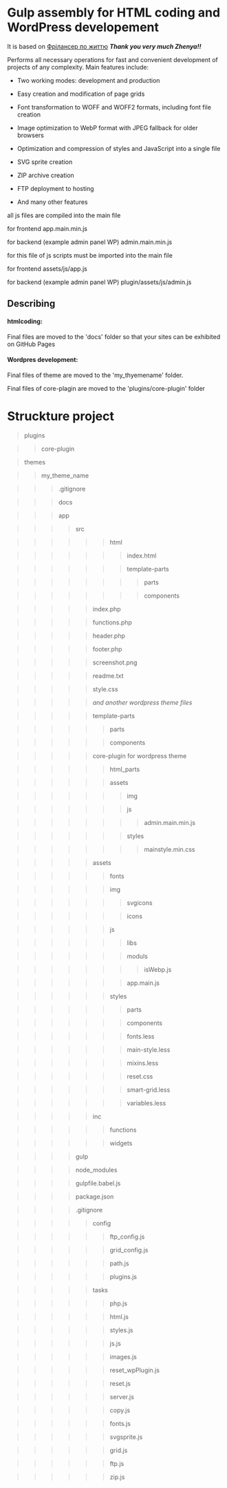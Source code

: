 
#  Gulp assembly for HTML coding and WordPress developement

It is based on [Фрілансер по життю](https://youtu.be/jU88mLuLWlk) ***Thank you very much Zhenya!!***



Performs all necessary operations for fast and convenient development of projects of any complexity. Main features include:

- Two working modes: development and production

- Easy creation and modification of page grids

- Font transformation to WOFF and WOFF2 formats, including font file creation

- Image optimization to WebP format with JPEG fallback for older browsers

- Optimization and compression of styles and JavaScript into a single file

- SVG sprite creation

- ZIP archive creation

- FTP deployment to hosting

- And many other features


all js files are compiled into the main file

for frontend app.main.min.js

for backend (example admin panel WP) admin.main.min.js

for this file of js scripts must be imported into the main file

for frontend assets/js/app.js

for backend (example admin panel WP) plugin/assets/js/admin.js

  

##  Describing

####  htmlcoding:

Final files are moved to the 'docs' folder so that your sites can be exhibited on GitHub Pages

####  Wordpres development:

Final files of theme are moved to the 'my_thyemename' folder.

Final files of core-plagin are moved to the 'plugins/core-plugin' folder

  
  

#  Struckture project

> plugins

>> core-plugin

> themes

>> my_theme_name

>>> .gitignore

>>> docs

>>> app

>>>> src

  

>>>>>> html

>>>>>>> index.html

>>>>>>> template-parts

>>>>>>>> parts

>>>>>>>> components

  

>>>>> index.php

>>>>> functions.php

>>>>> header.php

>>>>> footer.php

>>>>> screenshot.png

>>>>> readme.txt

>>>>> style.css

>>>>> _and another wordpress theme files_

>>>>> template-parts

>>>>>> parts

>>>>>> components

  

>>>>> core-plugin for wordpress theme

>>>>>> html_parts

>>>>>> assets

>>>>>>> img

>>>>>>> js

>>>>>>>> admin.main.min.js

>>>>>>> styles

>>>>>>>> mainstyle.min.css

>>>>> assets

>>>>>> fonts

>>>>>> img

>>>>>>> svgicons

>>>>>>> icons

>>>>>> js

>>>>>>> libs

>>>>>>> moduls

>>>>>>>> isWebp.js

>>>>>>> app.main.js

>>>>>> styles

>>>>>>> parts

>>>>>>> components

>>>>>>> fonts.less

>>>>>>> main-style.less

>>>>>>> mixins.less

>>>>>>> reset.css

>>>>>>> smart-grid.less

>>>>>>> variables.less

>>>>> inc

>>>>>> functions

>>>>>> widgets

>>>> gulp

>>>> node_modules

>>>> gulpfile.babel.js

>>>> package.json

>>>> .gitignore

>>>>> config

>>>>>> ftp_config.js

>>>>>> grid_config.js

>>>>>> path.js

>>>>>> plugins.js

>>>>> tasks

>>>>>> php.js

>>>>>> html.js

>>>>>> styles.js

>>>>>> js.js

>>>>>> images.js

>>>>>> reset_wpPlugin.js

>>>>>> reset.js

>>>>>> server.js

>>>>>> copy.js

>>>>>> fonts.js

>>>>>> svgsprite.js

>>>>>> grid.js

>>>>>> ftp.js

>>>>>> zip.js